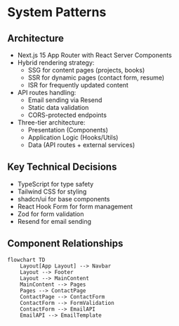 # System Patterns

## Architecture

- Next.js 15 App Router with React Server Components
- Hybrid rendering strategy:
  - SSG for content pages (projects, books)
  - SSR for dynamic pages (contact form, resume)
  - ISR for frequently updated content
- API routes handling:
  - Email sending via Resend
  - Static data validation
  - CORS-protected endpoints
- Three-tier architecture:
  - Presentation (Components)
  - Application Logic (Hooks/Utils)
  - Data (API routes + external services)

## Key Technical Decisions

- TypeScript for type safety
- Tailwind CSS for styling
- shadcn/ui for base components
- React Hook Form for form management
- Zod for form validation
- Resend for email sending

## Component Relationships

```mermaid
flowchart TD
    Layout[App Layout] --> Navbar
    Layout --> Footer
    Layout --> MainContent
    MainContent --> Pages
    Pages --> ContactPage
    ContactPage --> ContactForm
    ContactForm --> FormValidation
    ContactForm --> EmailAPI
    EmailAPI --> EmailTemplate
```
